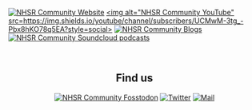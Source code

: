 <a href="https://nhsrcommunity.com/" target="_blank"><img alt="NHSR Community Website" src=https://img.shields.io/badge/website-NHS--R-blue></a> 
<a href="https://www.youtube.com/c/NHSRCommunity" target="_blank"><img alt="NHSR Community YouTube" src=https://img.shields.io/youtube/channel/subscribers/UCMwM-3tg_-Pbx8hKO78q5EA?style=social></a>
<a href="https://nhsrcommunity.com/blogs/blogs/" target="_blank"><img alt="NHSR Community Blogs" src=https://img.shields.io/badge/Blogs-NHS--R-yellow></a>
<a href="https://soundcloud.com/nhs-r-community" target="_blank"><img alt="NHSR Community Soundcloud podcasts" src=https://img.shields.io/badge/Podcasts-NHS--R-red></a>

<br> 

<h2 align="center">Find us</h2>
<p align="center"><a 
href="https://fosstodon.org/@NHSrCommunity" target="_blank"><img alt="NHSR Community Fosstodon" src=https://img.shields.io/mastodon/follow/109428963417193764?domain=https%3A%2F%2Ffosstodon.org&style=social></a> <a
href="https://twitter.com/NHSrCommunity" target="_blank"><img alt="Twitter" 
src="https://img.shields.io/twitter/follow/NHSrCommunity" /></a> <a 
href="mailto:nhs.rcommunity@nhs.net" target="_blank"><img alt="Mail"
src="https://img.shields.io/badge/-nhs.rcommunity@nhs.net-c14438?style=flat-square&logo=Gmail&logoColor=white&link=mailto:nhs.rcommunity@nhs.net"/></a> <a 
</a>
</p>  
  
<!--
<details>
  <summary><b> Acknowledgements </b></summary>
  
https://shields.io/category/build 
</details> 

-->
